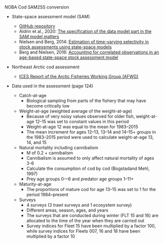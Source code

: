 NOBA Cod SAM2SS conversion

- State-space assessment model (SAM) 
	- [GitHub repository](https://github.com/fishfollower/SAM)
	- Aldrin et al., 2020: [The specification of the data model part in the SAM model matters](https://www.sciencedirect.com/science/article/pii/S0165783620301028#bib0020)
	- Nielsen and Berg, 2014: [Estimation of time-varying selectivity in stock assessments using state-space models](https://www.sciencedirect.com/science/article/abs/pii/S0165783614000228?via%3Dihub)
	- Berg and Nielsen, 2016: [Accounting for correlated observations in an age-based state-space stock assessment model](https://academic.oup.com/icesjms/article/73/7/1788/2458744)

- Northeast Arctic cod assessment
	- [ICES Report of the Arctic Fisheries Working Group (AFWG)](https://www.ices.dk/sites/pub/Publication%20Reports/Expert%20Group%20Report/acom/2018/AFWG/00-AFWG%202018%20Report.pdf)

- Data used in the assessment (page 124)
	- Catch-at-age
		- Biological sampling from parts of the fishery that may have become critically low
	- Weight-at-age (weighted average of the weight-at-age)
		- Because of very noisy values observed for older fish, weight-at-age 12–15 was set to constant values in this period
		- Weight-at-age 12 was equal to the mean for 1983–2015
		- The mean increment for ages 12–13, 13–14 and 14–15+ groups in the 1983–2015 period were used to calculate weight-at-age 13, 14, and 15
	- Natural mortality including cannibalism
		- M of 0.2 + cannibalism
		- Cannibalism is assumed to only affect natural mortality of ages 3-6
		- Calculate the consumption of cod by cod (Bogstadand Mehl, 1997)
		- Prey age groups 0—6 and predator age groups 1–11+
	- Maturity-at-age
		- The proportions of mature cod for age 13–15 was set to 1 for the period 1984–present
	- Surveys
		- 4 surveys (3 trawl surveys and 1 ecosystem survey)
		- Different areas, season, ages, and years
		- The surveys that are conducted during winter (FLT 15 and 16) are allocated to the time of the year when they are carried out
		- Survey indices for Fleet 15 have been multiplied by a factor 100, while survey indices for Fleets 007, 16 and 18 have been multiplied by a factor 10






